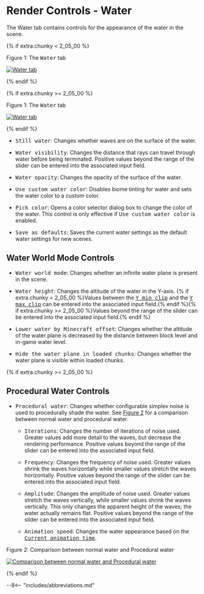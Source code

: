 # Render Controls - Water

The <sampe>Water</samp> tab contains controls for the appearance of the water in the scene.

{% if extra.chunky < 2_05_00 %}

<div class="figure" id="figure-1">
  <p class="figure">Figure 1: The <samp>Water</samp> tab</p>
  <div class="figureimgcontainer">
    <a href="../../../../../img/reference/user_interface/chunky/render_controls/water/water_tab-stable.png">
      <img class="figure" src="../../../../../img/reference/user_interface/chunky/render_controls/water/water_tab-stable.png" alt="Water tab">
    </a>
  </div>
</div>

{% endif %}

{% if extra.chunky >= 2_05_00 %}

<div class="figure" id="figure-1">
  <p class="figure">Figure 1: The <samp>Water</samp> tab</p>
  <div class="figureimgcontainer">
    <a href="../../../../../img/reference/user_interface/chunky/render_controls/water/water_tab-snapshot.png">
      <img class="figure" src="../../../../../img/reference/user_interface/chunky/render_controls/water/water_tab-snapshot.png" alt="Water tab">
    </a>
  </div>
</div>

{% endif %}

- <samp>Still water</samp>: Changes whether waves are on the surface of the water.

- <samp>Water visibility</samp>: Changes the distance that rays can travel through water before being terminated. Positive values beyond the range of the slider can be entered into the associated input field.

- <samp>Water opacity</samp>: Changes the opacity of the surface of the water.

- <samp>Use custom water color</samp>: Disables biome tinting for water and sets the water color to a custom color.

- <samp>Pick color</samp>: Opens a color selector dialog box to change the color of the water. This control is only effective if <samp>Use custom water color</samp> is enabled.

- <samp>Save as defaults</samp>: Saves the current water settings as the default water settings for new scenes.

## Water World Mode Controls

- <samp>Water world mode</samp>: Changes whether an infinite water plane is present in the scene.

- <samp>Water height</samp>: Changes the altitude of the water in the Y-axis. {% if extra.chunky < 2_05_00 %}Values between the [<samp>Y min clip</samp>](../scene) and the [<samp>Y max clip</samp>](../scene) can be entered into the associated input field.{% endif %}{% if extra.chunky >= 2_05_00 %}Values beyond the range of the slider can be entered into the associated input field.{% endif %}

- <samp>Lower water by Minecraft offset</samp>: Changes whether the altitude of the water plane is decreased by the distance between block level and in-game water level.

- <samp>Hide the water plane in loaded chunks</samp>: Changes whether the water plane is visible within loaded chunks.

{% if extra.chunky >= 2_05_00 %}

## Procedural Water Controls

- <samp>Procedural water</samp>: Changes whether configurable simplex noise is used to procedurally shade the water. See [Figure 2](#figure-2) for a comparison between normal water and procedural water.

    - <samp>Iterations</samp>: Changes the number of iterations of noise used. Greater values add more detail to the waves, but decrease the rendering performance. Positive values beyond the range of the slider can be entered into the associated input field.

    - <samp>Frequency</samp>: Changes the frequency of noise used. Greater values shrink the waves horizontally while smaller values stretch the waves horizontally. Positive values beyond the range of the slider can be entered into the associated input field.

    - <samp>Amplitude</samp>: Changes the amplitude of noise used. Greater values stretch the waves vertically, while smaller values shrink the waves vertically. This only changes the apparent height of the waves; the water actually remains flat. Positive values beyond the range of the slider can be entered into the associated input field.

    - <samp>Animation speed</samp>: Changes the water appearance based on the [<samp>Current animation time</samp>](../advanced).

<div class="figure" id="figure-2">
  <p class="figure">Figure 2: Comparison between normal water and Procedural water</p>
  <div class="figureimgcontainer">
    <a href="../../../../../img/reference/user_interface/chunky/render_controls/water/examples/water_comparison.png">
      <img class="figure" src="../../../../../img/reference/user_interface/chunky/render_controls/water/examples/water_comparison.png" alt="Comparison between normal water and Procedural water">
    </a>
  </div>
</div>

{% endif %}

--8<-- "includes/abbreviations.md"
